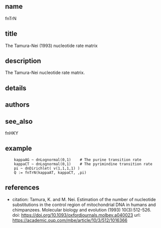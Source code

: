 ## name
fnTrN
## title
The Tamura-Nei (1993) nucleotide rate matrix
## description
The Tamura-Nei nucleotide rate matrix.
## details
## authors
## see_also
fnHKY
## example
        kappaAG ~ dnLognormal(0,1)    # The purine transition rate
        kappaCT ~ dnLognormal(0,1)    # The pyrimindine transition rate
        pi ~ dnDirichlet( v(1,1,1,1) )
        Q := fnTrN(kappaAT, kappaCT, ,pi)
## references
- citation: Tamura, K. and M. Nei. Estimation of the number of nucleotide substitutions in the control region of mitochondrial DNA in humans and chimpanzees. Molecular biology and evolution (1993) 10(3):512-526.
  doi: https://doi.org/10.1093/oxfordjournals.molbev.a040023
  url: https://academic.oup.com/mbe/article/10/3/512/1016366
